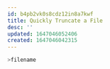 ```yaml
---
id: b4pb2vk0s8cdz12in8a7kwf
title: Quickly Truncate a File
desc: ''
updated: 1647046052406
created: 1647046042315
---
```


```bash
>filename
```
